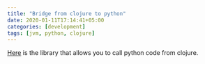 ```yaml
---
title: "Bridge from clojure to python"
date: 2020-01-11T17:14:41+05:00
categories: [development]
tags: [jvm, python, clojure]
---
```

[Here](https://github.com/cnuernber/libpython-clj) is the library that allows you to call python code from clojure.
